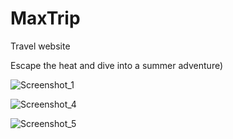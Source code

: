# MaxTrip
Travel website

Escape the heat and dive into a summer adventure)

![Screenshot_1](https://github.com/MaksymusPrime/MaxTrip/assets/121817168/ffc3d8c7-8a72-42aa-a4b5-12b8a893b603)

![Screenshot_4](https://github.com/MaksymusPrime/MaxTrip/assets/121817168/77b62069-f199-47f9-aca6-41663281fe10)

![Screenshot_5](https://github.com/MaksymusPrime/MaxTrip/assets/121817168/4adde20e-4ac6-43b2-84f7-269b49091e45)


